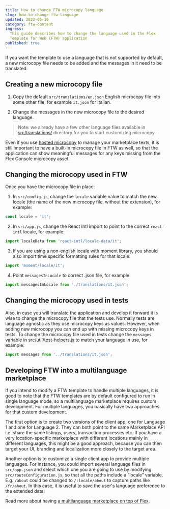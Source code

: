 ```yaml
---
title: How to change FTW microcopy language
slug: how-to-change-ftw-language
updated: 2022-05-16
category: ftw-content
ingress:
  This guide describes how to change the language used in the Flex
  Template for Web (FTW) application
published: true
---
```


If you want the template to use a language that is not supported by
default, a new microcopy file needs to be added and the messages in it
need to be translated:

## Creating a new microcopy file

1. Copy the default `src/translations/en.json` English microcopy file
   into some other file, for example `it.json` for Italian.

2. Change the messages in the new microcopy file to the desired
   language.

> Note: we already have a few other language files available in
> [src/translations/](https://github.com/sharetribe/flex-template-web/tree/master/src/translations)
> directory for you to start customizing microcopy.

Even if you use [hosted microcopy](/ftw/hosted-microcopy/) to manage
your marketplace texts, it is still important to have a built-in
microcopy file in FTW as well, so that the application can show
meaningful messages for any keys missing from the Flex Console microcopy
asset.

## Changing the microcopy used in FTW

Once you have the microcopy file in place:

1. In `src/config.js`, change the `locale` variable value to match the
   new locale (the name of the new microcopy file, without the
   extension), for example:

```js
const locale = 'it';
```

2. In `src/app.js`, change the React Intl import to point to the correct
   `react-intl` locale, for example:

```js
import localeData from 'react-intl/locale-data/it';
```

3. If you are using a non-english locale with moment library, you should
   also import time specific formatting rules for that locale:

```js
import 'moment/locale/it';
```

4.  Point `messagesInLocale` to correct .json file, for example:

```js
import messagesInLocale from './translations/it.json';
```

## Changing the microcopy used in tests

Also, in case you will translate the application and develop it forward
it is wise to change the microcopy file that the tests use. Normally
tests are language agnostic as they use microcopy keys as values.
However, when adding new microcopy you can end up with missing microcopy
keys in tests. To change the microcopy file used in tests change the
`messages` variable in
[src/util/test-helpers.js](https://github.com/sharetribe/flex-template-web/blob/master/src/util/test-helpers.js)
to match your language in use, for example:

```js
import messages from '../translations/it.json';
```

## Developing FTW into a multilanguage marketplace

If you intend to modify a FTW template to handle multiple languages, it
is good to note that the FTW templates are by default configured to run
in single language mode, so a multilanguage marketplace requires custom
development. For multiple languages, you basically have two approaches
for that custom development.

The first option is to create two versions of the client app, one for
Language 1 and one for Language 2. They can both point to the same
Marketplace API i.e. share the same listings, users, transaction
processes etc. If you have a very location-specific marketplace with
different locations mainly in different languages, this might be a good
approach, because you can then target your UI, branding and localization
more closely to the target area.

Another option is to customize a single client app to provide multiple
languages. For instance, you could import several language files in
`src/app.json` and select which one you are going to use by modifying
`src/routeConfiguration.js`, so that all the paths include a ”locale”
variable. E.g. `/about` could be changed to `/:locale/about` to capture
paths like `/fr/about`. In this case, it is useful to save the user's
language preference to the extended data.

Read more about having
[a multilanguage marketplace on top of Flex](/concepts/microcopy/#can-i-have-a-multilanguage-marketplace).
